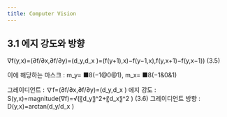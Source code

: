 ```yaml
---
title: Computer Vision
---
```


## 3.1 에지 강도와 방향


∇f(y,x)=(∂f/∂x,∂f/∂y)=(d_y,d_x )=(f(y+1),x)−f(y−1,x),f(y,x+1)−f(y,x−1))          (3.5)

이에 해당하는 마스크 : m_y= ■8(−1@0@1), m_x= ■8(−1&0&1)

그레이디언트 : ∇f=(∂f/∂x,∂f/∂y)=(d_y,d_x )
 에지 강도 : S(y,x)=magnitude(∇f)=√(〖d_y〗^2+〖d_x〗^2 )       (3.6)
그레이디언트 방향 : D(y,x)=arctan⁡(d_y/d_x )
